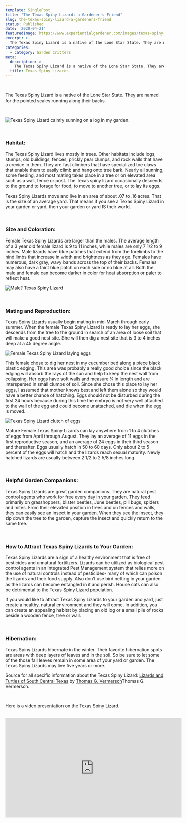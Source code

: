 ```yaml
---
template: SinglePost
title: "The Texas Spiny Lizard: a Gardener's Friend"
slug: the-texas-spiny-lizard-a-gardeners-friend
status: Published
date: '2020-04-21'
featuredImage: https://www.experientialgardener.com/images/texas-spiny-lizard-sunning-on-a-log.jpg
excerpt: >-
  The Texas Spiny Lizard is a native of the Lone Star State. They are named for the pointed scales running along their backs. 
categories:
  - category: Garden Critters
meta:
  description: >-
    The Texas Spiny Lizard is a native of the Lone Star State. They are named for the pointed scales running along their backs. 
  title: Texas Spiny Lizards
---
```


<br>

The Texas Spiny Lizard is a native of the Lone Star State. They are named for the pointed scales running along their backs. 

<br>

![Texas Spiny Lizard calmly sunning on a log in my garden.](/images/texas-spiny-lizard-sunning-on-a-log.jpg "Texas Spiny Lizard calmly sunning on a log in my garden.")

<br>

### Habitat: 

The Texas Spiny Lizard lives mostly in trees. Other habitats include logs, stumps, old buildings, fences, prickly pear clumps, and rock walls that have a crevice in them. They are fast climbers that have specialized toe claws that enable them to easily climb and hang onto tree bark. Nearly all sunning, some feeding, and most mating takes place in a tree or on elevated area such as a wall, fence or post.  The Texas spiny lizard occasionally descends to the ground to forage for food, to move to another tree, or to lay its eggs.  

Texas Spiny Lizards move and live in an area of about .07 to .16 acres. That is the size of an average yard. That means if you see a Texas Spiny Lizard in your garden or yard, then your garden or yard IS their world. 

<br>

### Size and Coloration: 

Female Texas Spiny Lizards are larger than the males. The average length of a 3 year old female lizard is 9 to 11 inches, while males are only 7 1/2 to 9 inches.  Male lizards have blue patches that extend from the forelimbs to the hind limbs that increase in width and brightness as they age. Females have numerous, dark gray, wavy bands across the top of their backs.  Females may also have a faint blue patch on each side or no blue at all. Both the male and female can become darker in color for heat absorption or paler to reflect heat.

![Male? Texas Spiny Lizard](/images/male-texas-spiny-lizard.jpg "Male? Texas Spiny Lizard")

<br>

### Mating and Reproduction: 

Texas Spiny Lizards usually begin mating in mid-March through early summer. When the female Texas Spiny Lizard is ready to lay her eggs, she descends from the tree to the ground in search of an area of loose soil that will make a good nest site. She will then dig a nest site that is 3 to 4 inches deep at a 45 degree angle.  

![Female Texas Spiny Lizard laying eggs](/images/female-texas-spiny-lizard-laying-eggs.jpg "Female Texas Spiny Lizard laying eggs")

This female chose to dig her nest in my cucumber bed along a piece black plastic edging. This area was probably a really good choice since the black edging will absorb the rays of the sun and help to keep the nest wall from collapsing.  Her eggs have soft walls and measure ¾ in length and are interspersed in small clumps of soil. Since she chose this place to lay her eggs, I assumed that mother knows best and left them alone so they would have a better chance of hatching. Eggs should not be disturbed during the first 24 hours because during this time the embryo is not very well attached to the wall of the egg and could become unattached, and die when the egg is moved. 

![Texas Spiny Lizard clutch of eggs](/images/texas-spiny-lizard-eggs.jpg "Texas Spiny Lizard clutch of eggs")

Mature Female Texas Spiny Lizards can lay anywhere from 1 to 4 clutches of eggs from April through August. They lay an average of 11 eggs in the first reproductive season, and an average of 24 eggs in their third season and thereafter. Eggs usually hatch in 50 to 60 days. Only about 2 to 5 percent of the eggs will hatch and the lizards reach sexual maturity. Newly hatched lizards are usually between 2 1/2 to 2 5/8 inches long. 

<br>

### Helpful Garden Companions:

Texas Spiny Lizards are great garden companions. They are natural pest control agents who work for free every day in your garden. They feed primarily on grasshoppers, blister beetles, June beetles, pill bugs, spiders and mites.  From their elevated position in trees and on fences and walls, they can easily see an insect in your garden. When they see the insect, they zip down the tree to the garden, capture the insect and quickly return to the same tree. 

<br>

### How to Attract Texas Spiny Lizards to Your Garden:

Texas Spiny Lizards are a sign of a healthy environment that is free of pesticides and unnatural fertilizers. Lizards can be utilized as biological pest control agents in an Integrated Pest Management system that relies more on the use of natural controls instead of pesticides- many of which can poison the lizards and their food supply. Also don’t use bird netting in your garden as the lizards can become entangled in it and perish. House cats can also be detrimental to the Texas Spiny Lizard population.

If you would like to attract Texas Spiny Lizards to your garden and yard, just create a healthy, natural environment and they will come. In addition, you can create an appealing habitat by placing an old log or a small pile of rocks beside a wooden fence, tree or wall. 

<br>

### Hibernation: 

Texas Spiny Lizards hibernate in the winter. Their favorite hibernation spots are areas with deep layers of leaves and in the soil. So be sure to let some of the those fall leaves remain in some area of your yard or garden. The Texas Spiny Lizards may live five years or more. 


Source for all specific information about the Texas Spiny Lizard:  <a href="https://www.amazon.com/Lizards-Turtles-South-Central-Texas/dp/0890158428/ref=sr_1_3?dchild=1&keywords=Lizards+and+Turtles+of+South+Central&qid=1587438592&sr=8-3" target="_blank" rel="noopener">Lizards and Turtles of South Central Texas</a> by <a href="https://www.amazon.com/s?i=stripbooks&rh=p_27%3AThomas+G.+Vermersch&s=relevancerank&text=Thomas+G.+Vermersch&ref=dp_byline_sr_book_1" target="_blank" rel="noopener">Thomas G. Vermersch</a>Thomas G. Vermersch.

<br>

Here is a video presentation on the Texas Spiny Lizard.

<br>

<iframe width="560" height="315" src="https://www.youtube.com/embed/m9nsaJ9sOb8" frameborder="0" allow="accelerometer; autoplay; encrypted-media; gyroscope; picture-in-picture" allowfullscreen></iframe>

